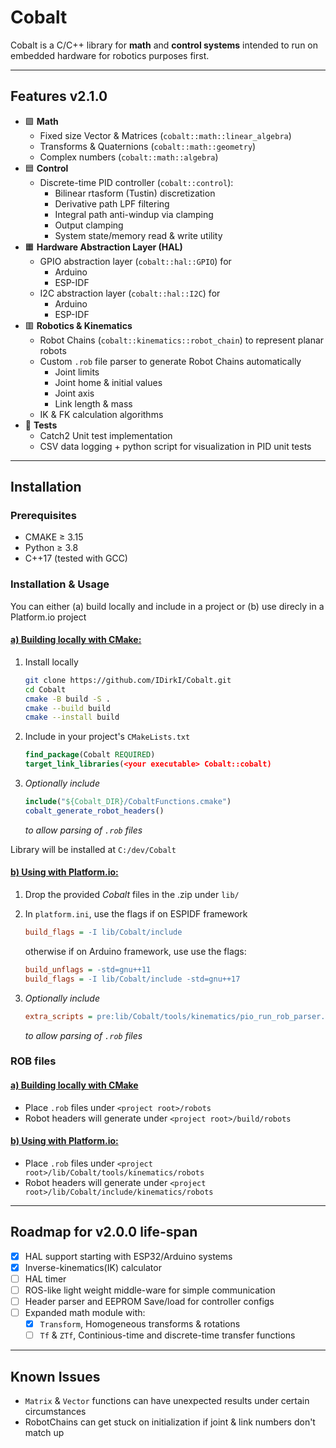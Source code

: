 # Cobalt

Cobalt is a C/C++ library for **math** and **control systems** intended to run on embedded hardware for robotics purposes first.

---

## Features v2.1.0
- 🟩 **Math**
    - Fixed size Vector & Matrices (`cobalt::math::linear_algebra`)
    - Transforms & Quaternions (`cobalt::math::geometry`) 
    - Complex numbers (`cobalt::math::algebra`)
- 🟦 **Control**
    - Discrete-time PID controller (`cobalt::control`):
        - Bilinear rtasform (Tustin) discretization
        - Derivative path LPF filtering
        - Integral path anti-windup via clamping
        - Output clamping
        - System state/memory read & write utility
- 🟧 **Hardware Abstraction Layer (HAL)**
    - GPIO abstraction layer (`cobalt::hal::GPIO`) for
        - Arduino
        - ESP-IDF
    - I2C abstraction layer (`cobalt::hal::I2C`) for
        - Arduino
        - ESP-IDF
- 🟥 **Robotics & Kinematics**
    - Robot Chains (`cobalt::kinematics::robot_chain`) to represent planar robots
    - Custom `.rob` file parser to generate Robot Chains automatically
        - Joint limits
        - Joint home & initial values
        - Joint axis
        - Link length & mass
    - IK & FK calculation algorithms
- 🧪 **Tests**
    - Catch2 Unit test implementation
    - CSV data logging + python script for visualization in PID unit tests

---

## Installation
### Prerequisites
 - CMAKE  ≥ 3.15
 - Python ≥ 3.8 
 - C++17 (tested with GCC)


### Installation & Usage
You can either (a) build locally and include in a project or (b) use direcly in a Platform.io project

#### <u>a) Building locally with CMake:</u>
1)  Install locally
    ``` bash
    git clone https://github.com/IDirkI/Cobalt.git
    cd Cobalt
    cmake -B build -S .
    cmake --build build
    cmake --install build
    ```
2)  Include in your project's `CMakeLists.txt`
    ```cmake
    find_package(Cobalt REQUIRED)
    target_link_libraries(<your executable> Cobalt::cobalt)
    ```
3)  _Optionally include_
    ```cmake
    include("${Cobalt_DIR}/CobaltFunctions.cmake")
    cobalt_generate_robot_headers()
    ```
    _to allow parsing of `.rob` files_

Library will be installed at `C:/dev/Cobalt`



#### <u>b) Using with Platform.io:</u>

1) Drop the provided _Cobalt_ files in the .zip under `lib/`
2) In `platform.ini`, use the flags if on ESPIDF framework
    ``` ini
    build_flags = -I lib/Cobalt/include
    ```
    otherwise if on Arduino framework, use use the flags:
    ``` ini
    build_unflags = -std=gnu++11
    build_flags = -I lib/Cobalt/include -std=gnu++17
    ```

3)  _Optionally include_
    ``` ini
    extra_scripts = pre:lib/Cobalt/tools/kinematics/pio_run_rob_parser.py
    ```
    _to allow parsing of `.rob` files_


### ROB  files
#### <u>a) Building locally with CMake</u>
- Place `.rob` files under `<project root>/robots` 
- Robot headers will generate under `<project root>/build/robots`

#### <u>b) Using with Platform.io:</u>
- Place `.rob` files under `<project root>/lib/Cobalt/tools/kinematics/robots` 
- Robot headers will generate under `<project root>/lib/Cobalt/include/kinematics/robots`

---

## Roadmap for v2.0.0 life-span
- [x] HAL support starting with ESP32/Arduino systems
- [x] Inverse-kinematics(IK) calculator
- [ ] HAL timer
- [ ] ROS-like light weight middle-ware for simple communication
- [ ] Header parser and EEPROM Save/load for controller configs
- [ ] Expanded math module with:
    - [x] `Transform`, Homogeneous transforms & rotations
    - [ ]  `Tf` & `ZTf`, Continious-time and discrete-time transfer functions 

--- 

## Known Issues
- `Matrix` & `Vector` functions can have unexpected results under certain circumstances
- RobotChains can get stuck on initialization if joint & link numbers don't match up